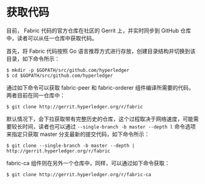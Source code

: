# 获取代码

目前， Fabric 代码的官方仓库在社区的 Gerrit 上，并实时同步到 GitHub 仓库中，读者可以从任一仓库中获取代码。

首先，将 Fabric 代码按照 Go 语言推荐方式进行存放，创建目录结构并切换到该目录，如下命令所示：
```
$ mkdir -p $GOPATH/src/github.com/hyperledger
$ cd $GOPATH/src/github.com/hyperledger
```

通过如下命令可以获取 fabric-peer 和 fabric-orderer 组件编译所需要的代码，两者目前在同一仓库中：

```
$ git clone http://gerrit.hyperledger.org/r/fabric
```

默认情况下，会下拉获取带有完整历史的仓库，这个过程取决于网络速度，可能需要较长时间，读者也可以通过 `--single-branch -b master --depth l` 命令选项来指定只获取 master 分支最新的提交代码，如下命令所示：

```
$ git clone --single-branch -b master --depth | http://gerrit.hyperledger.org/r/fabric
```

fabric-ca 组件则在另外一个仓库中，同样，可以通过如下命令获取：
```
$ git clone http://gerrit.hyperledger.org/r/fabric-ca
```
